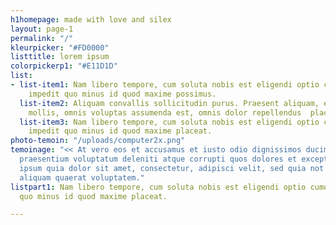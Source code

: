 ```yaml
---
h1homepage: made with love and silex
layout: page-1
permalink: "/"
kleurpicker: "#FD0000"
listtitle: lorem ipsum
colorpickerp1: "#E11D1D"
list:
- list-item1: Nam libero tempore, cum soluta nobis est eligendi optio cumque nihil
    impedit quo minus id quod maxime possimus.
  list-item2: Aliquam convallis sollicitudin purus. Praesent aliquam, enim at fermentum
    mollis, omnis voluptas assumenda est, omnis dolor repellendus  placeat facere.
  list-item3: Nam libero tempore, cum soluta nobis est eligendi optio cumque nihil
    impedit quo minus id quod maxime placeat.
photo-temoin: "/uploads/computer2x.png"
temoinage: "<< At vero eos et accusamus et iusto odio dignissimos ducimus qui blanditiis
  praesentium voluptatum deleniti atque corrupti quos dolores et excepturi qui dolorem
  ipsum quia dolor sit amet, consectetur, adipisci velit, sed quia not dolore magnam
  aliquam quaerat voluptatem."
listpart1: Nam libero tempore, cum soluta nobis est eligendi optio cumque nihil impedit
  quo minus id quod maxime placeat.

---
```

